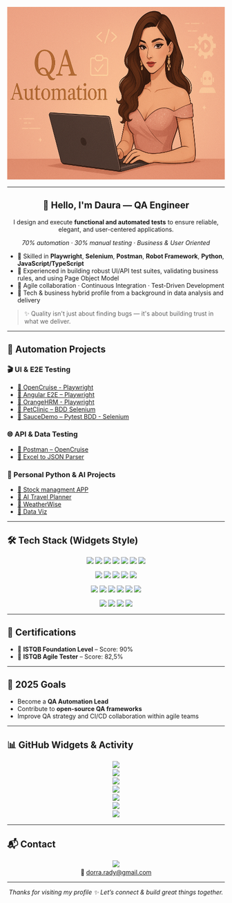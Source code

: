 <p align="center">
  <img src="https://github.com/DauraRady/DauraRady/blob/main/ChatGPT%20Image%2030%20mai%202025%2C%2000_20_02.png?raw=true" alt="Daura QA Banner" width="700" height="400" />
</p>

---

<h2 align="center">🌸 Hello, I'm <strong>Daura</strong> — QA Engineer</h2>

<p align="center">
  I design and execute <strong>functional and automated tests</strong> to ensure reliable, elegant, and user-centered applications.
</p>

<p align="center">
  <em>70% automation · 30% manual testing · Business & User Oriented</em>
</p>

- 🎯 Skilled in **Playwright**, **Selenium**, **Postman**, **Robot Framework**, **Python**, **JavaScript/TypeScript**
- 🧪 Experienced in building robust UI/API test suites, validating business rules, and using Page Object Model
- 🔁 Agile collaboration · Continuous Integration · Test-Driven Development
- 💼 Tech & business hybrid profile from a background in data analysis and delivery

> ✨ Quality isn't just about finding bugs — it's about building trust in what we deliver.

---

## 🧪 Automation Projects

### 🎬 UI & E2E Testing

- [🔹 OpenCruise - Playwright](https://github.com/DauraRady/Playwright-OpenCruise-)
- [🔹 Angular E2E – Playwright](https://github.com/DauraRady/angular-playwright-e2e)
- [🔹 OrangeHRM - Playwright](https://github.com/DauraRady/OrangeHRM-rbt-playwright)
- [🔹 PetClinic – BDD Selenium](https://github.com/DauraRady/petclinic-behave-lab)
- [🔹 SauceDemo – Pytest BDD - Selenium](https://github.com/DauraRady/Pytest-BDD-SauceDemo)

### 🌐 API & Data Testing

- [🔹 Postman – OpenCruise](https://github.com/DauraRady/Test_API-Postman)
- [🔹 Excel to JSON Parser](https://github.com/DauraRady/Parser)

### 🧠 Personal Python & AI Projects

- [🔹 Stock managment APP](https://github.com/DauraRady/gestionnaire_de_stock)
- [🔹 AI Travel Planner](https://github.com/DauraRady/AI-travel-Planner)
- [🔹 WeatherWise](https://github.com/DauraRady/Weatherwise)
- [🔹 Data Viz](https://github.com/DauraRady/Data-visualization-with-Python)

---

## 🛠️ Tech Stack (Widgets Style)

<p align="center">
  <img src="https://img.shields.io/badge/Testing-Playwright-informational?style=flat-square&logo=playwright"/>
  <img src="https://img.shields.io/badge/-Selenium-43B02A?style=flat-square&logo=selenium"/>
  <img src="https://img.shields.io/badge/-Cypress-17202C?style=flat-square&logo=cypress"/>
  <img src="https://img.shields.io/badge/-Postman-FF6C37?style=flat-square&logo=postman"/>
  <img src="https://img.shields.io/badge/-Robot_Framework-000000?style=flat-square"/>
  <img src="https://img.shields.io/badge/-Pytest-0A9EDC?style=flat-square"/>
  <img src="https://img.shields.io/badge/-Behave-5A4FCF?style=flat-square"/>
</p>

<p align="center">
  <img src="https://img.shields.io/badge/Languages-Python-blue?style=flat-square&logo=python"/>
  <img src="https://img.shields.io/badge/-JavaScript-F7DF1E?style=flat-square&logo=javascript&logoColor=black"/>
  <img src="https://img.shields.io/badge/-TypeScript-3178C6?style=flat-square&logo=typescript"/>
  <img src="https://img.shields.io/badge/-Java-007396?style=flat-square&logo=java"/>
  <img src="https://img.shields.io/badge/-SQL-4479A1?style=flat-square&logo=mysql"/>
</p>

<p align="center">
  <img src="https://img.shields.io/badge/Tools-Git-F05032?style=flat-square&logo=git"/>
  <img src="https://img.shields.io/badge/-GitHub-181717?style=flat-square&logo=github"/>
  <img src="https://img.shields.io/badge/-Azure_DevOps-0078D7?style=flat-square&logo=azuredevops"/>
  <img src="https://img.shields.io/badge/-Jira-0052CC?style=flat-square&logo=jira"/>
  <img src="https://img.shields.io/badge/-Jenkins-D24939?style=flat-square&logo=jenkins"/>
  <img src="https://img.shields.io/badge/-VS_Code-007ACC?style=flat-square&logo=visualstudiocode"/>
</p>

<p align="center">
  <img src="https://img.shields.io/badge/Methods-Agile-FCA121?style=flat-square"/>
  <img src="https://img.shields.io/badge/-TDD-FF4081?style=flat-square"/>
  <img src="https://img.shields.io/badge/-CI/CD-4CAF50?style=flat-square&logo=gitlab"/>
  <img src="https://img.shields.io/badge/-Page_Object_Model-607D8B?style=flat-square"/>
</p>

---

## 📜 Certifications

- 🏅 **ISTQB Foundation Level** – Score: 90%  
- 🏅 **ISTQB Agile Tester** – Score: 82,5%

---

## 🎯 2025 Goals

- Become a **QA Automation Lead**
- Contribute to **open-source QA frameworks**
- Improve QA strategy and CI/CD collaboration within agile teams

---

## 📊 GitHub Widgets & Activity

<p align="center">
  <img src="https://github-profile-summary-cards.vercel.app/api/cards/profile-details?username=daurarady&theme=rose_pine&hide_border=true" />
  <br/>
  <img src="https://github-readme-stats.vercel.app/api/top-langs/?username=daurarady&layout=compact&theme=rose_pine" />
  <br/>
  <img src="https://streak-stats.demolab.com/?user=daurarady&theme=rose_pine" />
  <br/>
  <img src="https://github-readme-stats.vercel.app/api?username=daurarady&show_icons=true&theme=rose_pine" />
  <br/>
  <img src="https://github-profile-summary-cards.vercel.app/api/cards/productive-time?username=daurarady&theme=rose_pine" />
  <br/>
  <img src="https://github-profile-summary-cards.vercel.app/api/cards/stats?username=daurarady&theme=rose_pine" />
  <br/>
  <img src="https://github-profile-summary-cards.vercel.app/api/cards/most-commit-language?username=daurarady&theme=rose_pine" />
</p>

---

## 📬 Contact

<p align="center">
  <a href="https://www.linkedin.com/in/radydorra/">
    <img src="https://img.shields.io/badge/LinkedIn-DauraRady-blue?style=flat&logo=linkedin">
  </a>
  <br/>
  📩 <a href="mailto:dorra.rady@gmail.com">dorra.rady@gmail.com</a>
</p>

---

<p align="center">
  <em>Thanks for visiting my profile ✨ Let’s connect & build great things together.</em>
</p>

